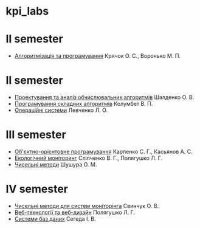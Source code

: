 # kpi_labs
<h1>II semester</h1>
<ul>
  <li>
    <a href=>Алгоритмізація та програмування</a> Крячок О. С., Воронько М. П.
  </li>
</ul>

<h1>II semester</h1>
<ul>
  <li>
    <a href=https://github.com/qqlexa/PAOA>Проектування та аналіз обчислювальних алгоритмів</a> Шалденко О. В.
  </li>
  <li>
    <a href=https://github.com/qqlexa/complex_algorithms>Програмування складних алгоритмів</a> Колумбет В. П.
  </li>
  <li>
    <a href=https://github.com/qqlexa/operation_systems>Операційні системи</a> Левченко Л. О.
  </li>
</ul>

<h1>III semester</h1>
<ul>
  <li>
    <a href=https://github.com/qqlexa/kpi_labs/tree/main/oop>Об'єктно-орієнтовне програмування</a> Карпенко С. Г., Касьянов А. С.
  </li>
  <li>
    <a href=https://github.com/qqlexa/kpi_labs/tree/main/ecological_monitoring>Екологічний моніторинг</a> Сліпченко В. Г., Полягушко Л. Г.
  </li>
  <li>
    <a href=https://github.com/qqlexa/numerical_methodsp>Чисельні методи</a> Шушура О. М.
  </li>
</ul>

<h1>IV semester</h1>
<ul>
  <li>
    <a href="">Чисельні методи для систем моніторінга</a> Свинчук О. В.
  </li>
  <li>
    <a href="">Веб-технології та веб-дизайн</a> Полягушко Л. Г.
  </li>
  <li>
    <a href="https://github.com/qqlexa/database_systems">Системи баз даних</a> Сегеда І. В.
  </li>
</ul>
